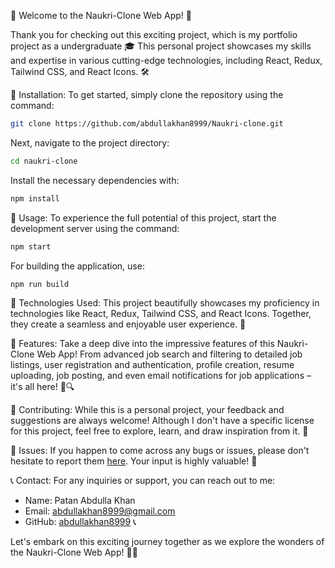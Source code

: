 🌟 Welcome to the Naukri-Clone Web App! 🚀

Thank you for checking out this exciting project, which is my portfolio project as a undergraduate 🎓 This personal project showcases my skills and expertise in various cutting-edge technologies, including React, Redux, Tailwind CSS, and React Icons. 🛠️

📝 Installation:
To get started, simply clone the repository using the command:
```bash
git clone https://github.com/abdullakhan8999/Naukri-clone.git
```

Next, navigate to the project directory:
```bash
cd naukri-clone
```

Install the necessary dependencies with:
```bash
npm install
```

🚀 Usage:
To experience the full potential of this project, start the development server using the command:
```bash
npm start
```

For building the application, use:
```bash
npm run build
```

🧰 Technologies Used:
This project beautifully showcases my proficiency in technologies like React, Redux, Tailwind CSS, and React Icons. Together, they create a seamless and enjoyable user experience. 🌈

🎯 Features:
Take a deep dive into the impressive features of this Naukri-Clone Web App! From advanced job search and filtering to detailed job listings, user registration and authentication, profile creation, resume uploading, job posting, and even email notifications for job applications – it's all here! 🎯🔍

🤝 Contributing:
While this is a personal project, your feedback and suggestions are always welcome! Although I don't have a specific license for this project, feel free to explore, learn, and draw inspiration from it. 🤗

🐞 Issues:
If you happen to come across any bugs or issues, please don't hesitate to report them [here](https://github.com/abdullakhan8999/Naukri-clone.git/issues). Your input is highly valuable! 🐞

📞 Contact:
For any inquiries or support, you can reach out to me:
- Name: Patan Abdulla Khan
- Email: abdullakhan8999@gmail.com
- GitHub: [abdullakhan8999](https://github.com/abdullakhan8999)
📞

Let's embark on this exciting journey together as we explore the wonders of the Naukri-Clone Web App! 🚀🌟
